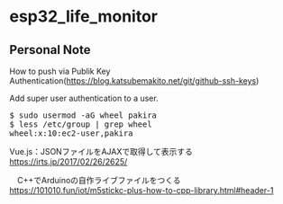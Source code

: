 # esp32_life_monitor


## Personal Note
How to push via Publik Key Authentication(https://blog.katsubemakito.net/git/github-ssh-keys)


Add super user authentication to a user.
<pre>
$ sudo usermod -aG wheel pakira
$ less /etc/group | grep wheel
wheel:x:10:ec2-user,pakira
</pre>

Vue.js：JSONファイルをAJAXで取得して表示する
https://irts.jp/2017/02/26/2625/

　C++でArduinoの自作ライブファイルをつくる
https://101010.fun/iot/m5stickc-plus-how-to-cpp-library.html#header-1
